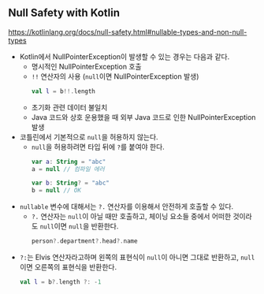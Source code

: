 ## Null Safety with Kotlin
https://kotlinlang.org/docs/null-safety.html#nullable-types-and-non-null-types

- Kotlin에서 NullPointerException이 발생할 수 있는 경우는 다음과 같다.
  - 명시적인 NullPointerException 호출
  - `!!` 연산자의 사용 (`null`이면 NullPointerException 발생)
    ```kotlin
    val l = b!!.length
    ```
  - 초기화 관련 데이터 불일치 
  - Java 코드와 상호 운용했을 때 외부 Java 코드로 인한 NullPointerException 발생 
- 코틀린에서 기본적으로 `null`을 허용하지 않는다.
  - `null`을 허용하려면 타입 뒤에 `?`를 붙여야 한다.
    ```kotlin
    var a: String = "abc"
    a = null // 컴파일 에러
    
    var b: String? = "abc"
    b = null // OK
    ```
- `nullable` 변수에 대해서는 `?.` 연산자를 이용해서 안전하게 호출할 수 있다.
  - `?.` 연산자는 `null`이 아닐 때만 호출하고, 체이닝 요소들 중에서 어떠한 것이라도 `null`이면 `null`을 반환한다.
    ```kotlin
    person?.department?.head?.name
    ```
- `?:`는 Elvis 연산자라고하며 왼쪽의 표현식이 `null`이 아니면 그대로 반환하고, `null`이면 오른쪽의 표현식을 반환한다.
  ```kotlin
  val l = b?.length ?: -1
  ``` 
